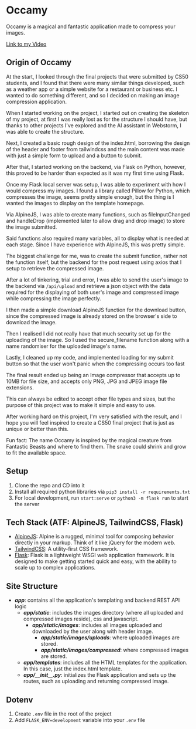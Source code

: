 # Occamy

Occamy is a magical and fantastic application made to compress your images.

[Link to my Video]()

## Origin of Occamy

At the start, I looked through the final projects that were submitted by CS50 students,
and I found that there were many similar things developed, such as a weather app or a simple
website for a restaurant or business etc. I wanted to do something different, and so I decided on
making an image compression application.

When I started working on the project, I started out on creating the skeleton of my project,
at first I was really lost as for the structure I should have, but thanks to other projects 
I've explored and the AI assistant in Webstorm, I was able to create the structure.

Next, I created a basic rough design of the index.html, borrowing the design of the header and footer from tailwindcss
and the main content was made with just a simple form to upload and a button to submit.

After that, I started working on the backend, via Flask on Python, however, 
this proved to be harder than expected as it was my first time using Flask.

Once my Flask local server was setup, I was able to experiment with how I would compress my images. 
I found a library called Pillow for Python, which compresses the image, seems pretty simple enough, but the thing is 
I wanted the images to display on the template homepage.

Via AlpineJS, I was able to create many functions, such as fileInputChanged and handleDrop 
(implemented later to allow drag and drop image) to store the image submitted.

Said functions also required many variables, all to display what is needed at each stage. 
Since I have experience with AlpineJS, this was pretty simple.

The biggest challenge for me, was to create the submit function, rather not the function itself, 
but the backend for the post request using axios that I setup to retrieve the compressed image.

After a lot of tinkering, trial and error, I was able to send the user's image to the backend via `/api/upload` 
and retrieve a json object with the data required for the displaying of both user's image and compressed image 
while compressing the image perfectly.

I then made a simple download AlpineJS function for the download button, since the compressed image is already stored on the browser's side to download the image.

Then I realised I did not really have that much security set up for the uploading of the image. 
So I used the secure_filename function along with a name randomiser for the uploaded image's name.

Lastly, I cleaned up my code, and implemented loading for my submit button so that the user won't panic when the compressing occurs too fast

The final result ended up being an Image compressor that 
accepts up to 10MB for file size, and accepts only PNG, JPG and JPEG image file extensions.

This can always be edited to accept other file types and sizes, but the purpose of this project 
was to make it simple and easy to use.

After working hard on this project, I'm very satisfied with the result, and I hope you
will feel inspired to create a CS50 final project that is just as unique or better than this.


Fun fact: The name Occamy is inspired by the magical creature from Fantastic Beasts and where to find them.
The snake could shrink and grow to fit the available space.

## Setup

1) Clone the repo and CD into it
2) Install all required python libraries via `pip3 install -r requirements.txt`
3) For local development, run `start:serve` or `python3 -m flask run` to start the server

## Tech Stack (ATF: AlpineJS, TailwindCSS, Flask)
- [AlpineJS](https://alpinejs.dev/): Alpine is a rugged, minimal tool for composing behavior directly in your markup. Think of it like jQuery for the modern web.
- [TailwindCSS](https://tailwindcss.com/): A utility-first CSS framework.
- [Flask](https://flask.palletsprojects.com/en/3.0.x/): Flask is a lightweight WSGI web application framework. It is designed to make getting started quick and easy, with the ability to scale up to complex applications.

## Site Structure
- **_app_**: contains all the application's templating and backend REST API logic
  - **_app/static_**: includes the images directory (where all uploaded and compressed images reside), css and javascript.
    - **_app/static/images_**: includes all images uploaded and downloaded by the user along with header image.
      - **_app/static/images/uploads_**: where uploaded images are stored.
      - **_app/static/images/compressed_**: where compressed images are stored.
  - **_app/templates_**: includes all the HTML templates for the application. In this case, just the index.html template.
  - **_app/\_\_init\_\_.py_**: initializes the Flask application and sets up the routes, such as uploading and returning compressed image.

## Dotenv

1) Create `.env` file in the root of the project
2) Add `FLASK_ENV=development` variable into your `.env` file